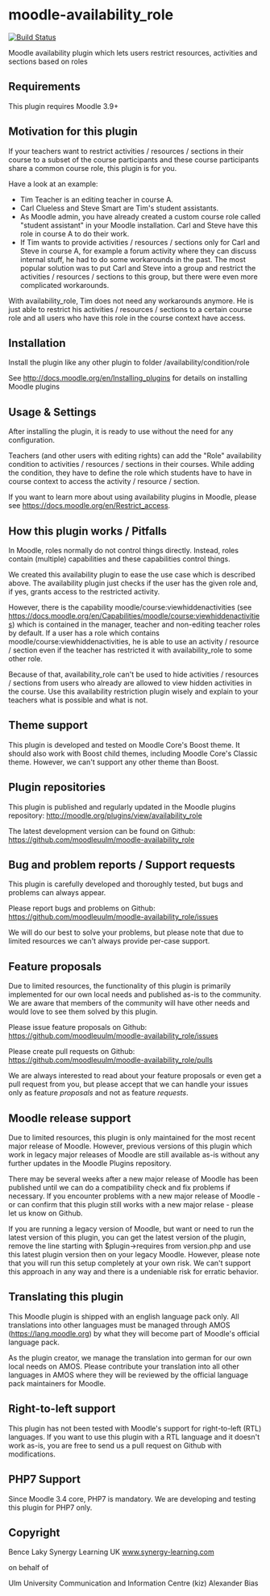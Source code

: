 moodle-availability_role
========================

[![Build Status](https://travis-ci.org/moodleuulm/moodle-availability_role.svg?branch=master)](https://travis-ci.org/moodleuulm/moodle-availability_role)

Moodle availability plugin which lets users restrict resources, activities and sections based on roles


Requirements
------------

This plugin requires Moodle 3.9+


Motivation for this plugin
--------------------------

If your teachers want to restrict activities / resources / sections in their course to a subset of the course participants and these course participants share a common course role, this plugin is for you.

Have a look at an example:

* Tim Teacher is an editing teacher in course A.
* Carl Clueless and Steve Smart are Tim's student assistants.
* As Moodle admin, you have already created a custom course role called "student assistant" in your Moodle installation. Carl and Steve have this role in course A to do their work.
* If Tim wants to provide activities / resources / sections only for Carl and Steve in course A, for example a forum activity where they can discuss internal stuff, he had to do some workarounds in the past. The most popular solution was to put Carl and Steve into a group and restrict the activities / resources / sections to this group, but there were even more complicated workarounds.

With availability_role, Tim does not need any workarounds anymore. He is just able to restrict his activities / resources / sections to a certain course role and all users who have this role in the course context have access.


Installation
------------

Install the plugin like any other plugin to folder
/availability/condition/role

See http://docs.moodle.org/en/Installing_plugins for details on installing Moodle plugins


Usage & Settings
----------------

After installing the plugin, it is ready to use without the need for any configuration.

Teachers (and other users with editing rights) can add the "Role" availability condition to activities / resources / sections in their courses. While adding the condition, they have to define the role which students have to have in course context to access the activity / resource / section.

If you want to learn more about using availability plugins in Moodle, please see https://docs.moodle.org/en/Restrict_access.


How this plugin works / Pitfalls
--------------------------------

In Moodle, roles normally do not control things directly. Instead, roles contain (multiple) capabilities and these capabilities control things.

We created this availability plugin to ease the use case which is described above. The availability plugin just checks if the user has the given role and, if yes, grants access to the restricted activity.

However, there is the capability moodle/course:viewhiddenactivities (see https://docs.moodle.org/en/Capabilities/moodle/course:viewhiddenactivities) which is contained in the manager, teacher and non-editing teacher roles by default. If a user has a role which contains moodle/course:viewhiddenactivities, he is able to use an activity / resource / section even if the teacher has restricted it with availability_role to some other role.

Because of that, availability_role can't be used to hide activities / resources / sections from users who already are allowed to view hidden activities in the course. Use this availability restriction plugin wisely and explain to your teachers what is possible and what is not.


Theme support
-------------

This plugin is developed and tested on Moodle Core's Boost theme.
It should also work with Boost child themes, including Moodle Core's Classic theme. However, we can't support any other theme than Boost.


Plugin repositories
-------------------

This plugin is published and regularly updated in the Moodle plugins repository:
http://moodle.org/plugins/view/availability_role

The latest development version can be found on Github:
https://github.com/moodleuulm/moodle-availability_role


Bug and problem reports / Support requests
------------------------------------------

This plugin is carefully developed and thoroughly tested, but bugs and problems can always appear.

Please report bugs and problems on Github:
https://github.com/moodleuulm/moodle-availability_role/issues

We will do our best to solve your problems, but please note that due to limited resources we can't always provide per-case support.


Feature proposals
-----------------

Due to limited resources, the functionality of this plugin is primarily implemented for our own local needs and published as-is to the community. We are aware that members of the community will have other needs and would love to see them solved by this plugin.

Please issue feature proposals on Github:
https://github.com/moodleuulm/moodle-availability_role/issues

Please create pull requests on Github:
https://github.com/moodleuulm/moodle-availability_role/pulls

We are always interested to read about your feature proposals or even get a pull request from you, but please accept that we can handle your issues only as feature _proposals_ and not as feature _requests_.


Moodle release support
----------------------

Due to limited resources, this plugin is only maintained for the most recent major release of Moodle. However, previous versions of this plugin which work in legacy major releases of Moodle are still available as-is without any further updates in the Moodle Plugins repository.

There may be several weeks after a new major release of Moodle has been published until we can do a compatibility check and fix problems if necessary. If you encounter problems with a new major release of Moodle - or can confirm that this plugin still works with a new major relase - please let us know on Github.

If you are running a legacy version of Moodle, but want or need to run the latest version of this plugin, you can get the latest version of the plugin, remove the line starting with $plugin->requires from version.php and use this latest plugin version then on your legacy Moodle. However, please note that you will run this setup completely at your own risk. We can't support this approach in any way and there is a undeniable risk for erratic behavior.


Translating this plugin
-----------------------

This Moodle plugin is shipped with an english language pack only. All translations into other languages must be managed through AMOS (https://lang.moodle.org) by what they will become part of Moodle's official language pack.

As the plugin creator, we manage the translation into german for our own local needs on AMOS. Please contribute your translation into all other languages in AMOS where they will be reviewed by the official language pack maintainers for Moodle.


Right-to-left support
---------------------

This plugin has not been tested with Moodle's support for right-to-left (RTL) languages.
If you want to use this plugin with a RTL language and it doesn't work as-is, you are free to send us a pull request on Github with modifications.


PHP7 Support
------------

Since Moodle 3.4 core, PHP7 is mandatory. We are developing and testing this plugin for PHP7 only.


Copyright
---------

Bence Laky
Synergy Learning UK
www.synergy-learning.com

on behalf of

Ulm University
Communication and Information Centre (kiz)
Alexander Bias
